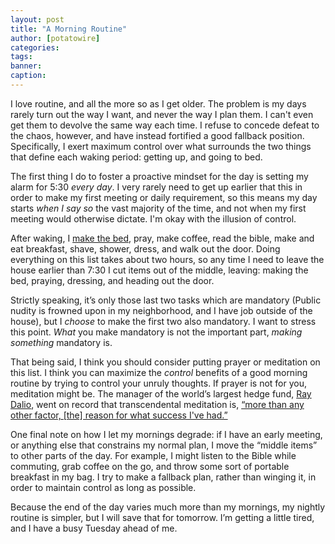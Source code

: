 ```yaml
---
layout: post
title: "A Morning Routine"
author: [potatowire]
categories: 
tags: 
banner: 
caption: 
---
```



I love routine, and all the more so as I get older. The problem is my days rarely turn out the way I want, and never the way I plan them. I can't even get them to devolve the same way each time. I refuse to concede defeat to the chaos, however, and have instead fortified a good fallback position. Specifically, I exert maximum control over what surrounds the two things that define each waking period: getting up, and going to bed.

The first thing I do to foster a proactive mindset for the day is setting my alarm for 5:30 *every day*. I very rarely need to get up earlier that this in order to make my first meeting or daily requirement, so this means my day starts *when I say so* the vast majority of the time, and not when my first meeting would otherwise dictate. I'm okay with the illusion of control.

After waking, I [make the bed](http://with.thegra.in/make-your-bed), pray, make coffee, read the bible, make and eat breakfast, shave, shower, dress, and walk out the door. Doing everything on this list takes about two hours, so any time I need to leave the house earlier than 7:30 I cut items out of the middle, leaving: making the bed, praying, dressing, and heading out the door. 

Strictly speaking, it’s only those last two tasks which are mandatory (Public nudity is frowned upon in my neighborhood, and I have  job outside of the house), but I *choose* to make the first two also mandatory. I want to stress this point. *What* you make mandatory is not the important part, *making something* mandatory is.

That being said, I think you should consider putting prayer or meditation on this list. I think you can maximize the *control* benefits of a good morning routine by trying to control your unruly thoughts. If prayer is not for you, meditation might be. The manager of the world’s largest hedge fund, [Ray Dalio](https://en.wikipedia.org/wiki/Ray_Dalio), went on record that transcendental meditation is, [“more than any other factor, [the] reason for what success I've had.”](http://www.businessinsider.com/ray-dalio-2014-2) 

One final note on how I let my mornings degrade: if I have an early meeting, or anything else that constrains my normal plan, I move the “middle items” to other parts of the day. For example, I might listen to the Bible while commuting, grab coffee on the go, and throw some sort of portable breakfast in my bag. I try to make a fallback plan, rather than winging it, in order to maintain control as long as possible.

Because the end of the day varies much more than my mornings, my nightly routine is simpler, but I will save that for tomorrow. I’m getting a little tired, and I have a busy Tuesday ahead of me.
